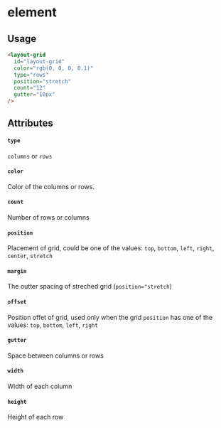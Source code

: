 # <layout-grid> element

## Usage

```html
<layout-grid
  id="layout-grid"
  color="rgb(0, 0, 0, 0.1)"
  type="rows"
  position="stretch"
  count="12"
  gutter="10px"
/>
```

## Attributes

#### `type`

`columns` or `rows`

#### `color`

Color of the columns or rows.

#### `count`

Number of rows or columns

#### `position`

Placement of grid, could be one of the values: `top`, `bottom`, `left`, `right`, `center`, `stretch`

#### `margin`

The outter spacing of streched grid (`position="stretch`)

#### `offset`

Position offet of grid, used only when the grid `position` has one of the values: `top`, `bottom`, `left`, `right`

#### `gutter`

Space between columns or rows

#### `width`

Width of each column

#### `height`

Height of each row
